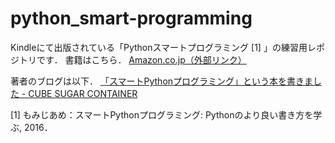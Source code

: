 # python_smart-programming
Kindleにて出版されている「Pythonスマートプログラミング [1] 」の練習用レポジトリです．
書籍はこちら．
[Amazon.co.jp（外部リンク）](https://www.amazon.co.jp/dp/B01CX2AVUG)

著者のブログは以下．
[「スマートPythonプログラミング」という本を書きました \- CUBE SUGAR CONTAINER](https://blog.amedama.jp/entry/2016/03/13/234450)

[1] もみじあめ：スマートPythonプログラミング: Pythonのより良い書き方を学ぶ, 2016．
